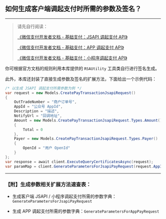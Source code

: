 ﻿## 如何生成客户端调起支付时所需的参数及签名？

---

> 请先自行阅读：
>
> [《微信支付开发者文档 - 基础支付：JSAPI 调起支付 API》](https://pay.weixin.qq.com/wiki/doc/apiv3/apis/chapter3_1_4.shtml)
>
> [《微信支付开发者文档 - 基础支付：APP 调起支付 API》](https://pay.weixin.qq.com/wiki/doc/apiv3/apis/chapter3_2_4.shtml)
>
> [《微信支付开发者文档 - 基础支付：小程序调起支付 API》](https://pay.weixin.qq.com/wiki/doc/apiv3/apis/chapter3_5_4.shtml)

你可根据官方文档的规则利用本库提供的 `RSAUtility` 工具类自行进行签名生成。

此外，本库还封装了直接生成参数及签名的扩展方法，下面给出一个示例代码：

```csharp
/* 以生成 JSAPI 调起支付所需参数为例 */
var request = new Models.CreatePayTransactionJsapiRequest()
{
    OutTradeNumber = "商户订单号",
    AppId = "公众号 AppId",
    Description = "描述",
    NotifyUrl = "回调地址",
    Amount = new Models.CreatePayTransactionJsapiRequest.Types.Amount()
    {
        Total = 0
    },
    Payer = new Models.CreatePayTransactionJsapiRequest.Types.Payer()
    {
        OpenId = "用户 OpenId"
    }
};
var response = await client.ExecuteQueryCertificatesAsync(request);
var paramMap = client.GenerateParametersForJsapiPayRequest(request.AppId, response.PrepayId);
```

---

### 【附】生成参数相关扩展方法速查表：

-   生成客户端 JSAPI / 小程序调起支付所需的参数字典：`GenerateParametersForJsapiPayRequest`

-   生成 APP 调起支付所需的参数字典：`GenerateParametersForAppPayRequest`
